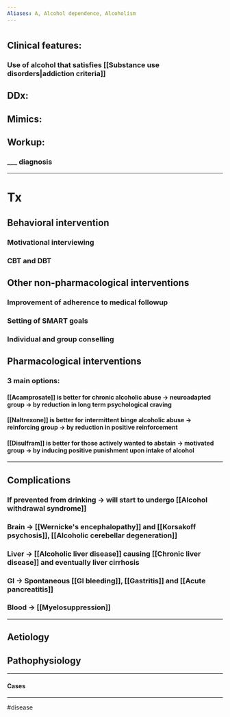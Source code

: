 ```yaml
---
Aliases: A, Alcohol dependence, Alcoholism
---
```

# 
## Clinical features:
### Use of alcohol that satisfies  [[Substance use disorders|addiction criteria]]
## DDx:
###
## Mimics:
###
## Workup:
### ___ diagnosis
---
# Tx
## Behavioral intervention
### Motivational interviewing
### CBT and DBT
## Other non-pharmacological interventions
### Improvement of adherence to medical followup
### Setting of SMART goals
### Individual and group conselling
## Pharmacological interventions
### 3 main options:
#### [[Acamprosate]] is better for chronic alcoholic abuse → neuroadapted group → by reduction in long term psychological craving
#### [[Naltrexone]] is better for intermittent binge alcoholic abuse → reinforcing group → by reduction in positive reinforcement 
#### [[Disulfram]] is better for those actively wanted to abstain → motivated group → by inducing positive punishment upon intake of alcohol

---
## Complications
### If prevented from drinking -> will start to undergo [[Alcohol withdrawal syndrome]]
### Brain -> [[Wernicke's encephalopathy]] and [[Korsakoff psychosis]], [[Alcoholic cerebellar degeneration]]
### Liver -> [[Alcoholic liver disease]] causing [[Chronic liver disease]] and eventually liver cirrhosis
### GI -> Spontaneous [[GI bleeding]], [[Gastritis]] and [[Acute pancreatitis]]
### Blood -> [[Myelosuppression]]

---
## Aetiology
## Pathophysiology

---
#### Cases


---
#disease 